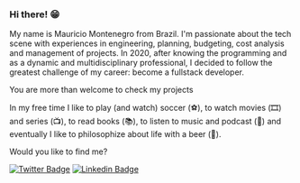 ### Hi there! 😁

My name is Mauricio Montenegro from Brazil. I'm passionate about the tech scene with experiences in engineering, planning, budgeting, cost analysis and management of projects. In 2020, after knowing the programming and as a dynamic and multidisciplinary professional, I decided to follow the greatest challenge of my career: become a fullstack developer.

You are more than welcome to check my projects

In my free time I like to play (and watch) soccer (⚽️), to watch movies (🎞️) and series (📺), to read books (📚), to listen to music and podcast (🎵) and eventually I like to philosophize about life with a beer (🍺).

Would you like to find me?

[![Twitter Badge](https://img.shields.io/badge/-Twitter-1ca0f1?style=flat-square&labelColor=1ca0f1&logo=twitter&logoColor=white&link=https://twitter.com/mmont17)](https://twitter.com/mmont17)
[![Linkedin Badge](https://img.shields.io/badge/-LinkedIn-blue?style=flat-square&logo=Linkedin&logoColor=white&link=https://www.linkedin.com/in/mauriciobmontenegro)](https://www.linkedin.com/in/mauriciobmontenegro/)
